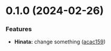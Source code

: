 # 0.1.0 (2024-02-26)


### Features

* **Hinata:** change something ([acac159](https://github.com/AK2083/Hinata/commit/acac15933624da566dab9cb0c1d2eb813a6d377b))



